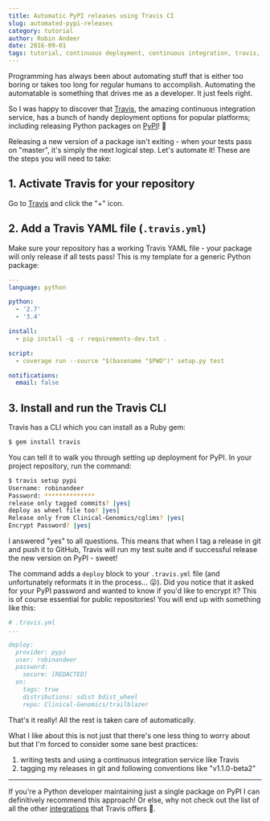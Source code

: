 ```yaml
---
title: Automatic PyPI releases using Travis CI
slug: automated-pypi-releases
category: tutorial
author: Robin Andeer
date: 2016-09-01
tags: tutorial, continuous deployment, continuous integration, travis, python, pypi
---
```


Programming has always been about automating stuff that is either too boring or takes too long for regular humans to accomplish. Automating the automatable is something that drives me as a developer. It just feels right.

So I was happy to discover that [Travis][travis], the amazing continuous integration service, has a bunch of handy deployment options for popular platforms; including releasing Python packages on [PyPI][pypi]! 🎉

Releasing a new version of a package isn't exiting - when your tests pass on "master", it's simply the next logical step. Let's automate it! These are the steps you will need to take:

## 1. Activate Travis for your repository

Go to [Travis][travis] and click the "+" icon.

## 2. Add a Travis YAML file (`.travis.yml`)

Make sure your repository has a working Travis YAML file - your package will only release if all tests pass! This is my template for a generic Python package:

```yaml
---
language: python

python:
  - '2.7'
  - '3.4'

install:
  - pip install -q -r requirements-dev.txt .

script:
  - coverage run --source "$(basename "$PWD")" setup.py test

notifications:
  email: false
```

## 3. Install and run the Travis CLI

Travis has a CLI which you can install as a Ruby gem:

```bash
$ gem install travis
```

You can tell it to walk you through setting up deployment for PyPI. In your project repository, run the command:

```bash
$ travis setup pypi
Username: robinandeer
Password: **************
release only tagged commits? |yes|
deploy as wheel file too? |yes|
Release only from Clinical-Genomics/cglims? |yes|
Encrypt Password? |yes|
```

I answered "yes" to all questions. This means that when I tag a release in git and push it to GitHub, Travis will run my test suite and if successful release the new version on PyPI - sweet!

The command adds a `deploy` block to your `.travis.yml` file (and unfortunately reformats it in the process... 😛). Did you notice that it asked for your PyPI password and wanted to know if you'd like to encrypt it? This is of course essential for public repositories! You will end up with something like this:

```yaml
# .travis.yml
...

deploy:
  provider: pypi
  user: robinandeer
  password:
    secure: [REDACTED]
  on:
    tags: true
    distributions: sdist bdist_wheel
    repo: Clinical-Genomics/trailblazer
```

That's it really! All the rest is taken care of automatically.

What I like about this is not just that there's one less thing to worry about but that I'm forced to consider some sane best practices:

1. writing tests and using a continuous integration service like Travis
2. tagging my releases in git and following conventions like "v1.1.0-beta2"

---------------------

If you're a Python developer maintaining just a single package on PyPI I can definitively recommend this approach! Or else, why not check out the list of all the other [integrations][travis-integrations] that Travis offers 🙂.


[travis]: https://travis-ci.org/
[pypi]: https://pypi.python.org/
[travis-integrations]: https://docs.travis-ci.com/user/deployment
